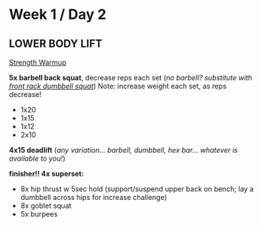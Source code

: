 # Week 1 / Day 2

## LOWER BODY LIFT

[Strength Warmup](./strength_warmup.md)

**5x barbell back squat**, decrease reps each set (*no barbell? substitute with [front rack dumbbell squat](https://youtu.be/7CuKlSgu1B0)*) Note: increase weight each set, as reps decrease!
- 1x20
- 1x15
- 1x12
- 2x10

**4x15 deadlift** (*any variation... barbell, dumbbell, hex bar... whatever is available to you!*)

**finisher!! 4x superset:**
- 8x hip thrust w 5sec hold (support/suspend upper back on bench; lay a dumbbell across hips for increase challenge)
- 8x goblet squat
- 5x burpees
